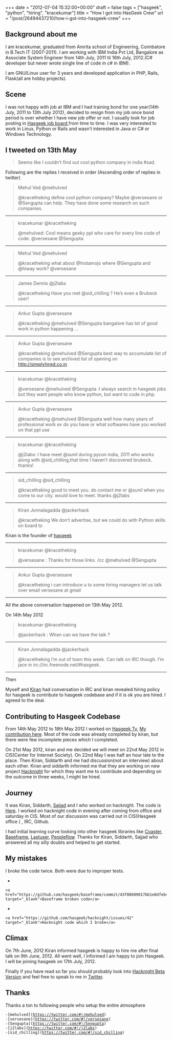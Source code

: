 
+++
date = "2012-07-04 15:32:00+00:00"
draft = false
tags = ["hasgeek", "python", "hiring", "kracekumar"]
title = "How I got into HasGeek Crew"
url = "/post/26494437210/how-i-got-into-hasgeek-crew"
+++
## Background about me

I am kracekumar, graduated from Amrita school of Engineering, Coimbatore in B.Tech IT (2007-2011). I am working with IBM India Pvt Ltd, Bangalore as Associate System Engineer from 14th July, 2011 til 16th July, 2012.(C\# developer but never wrote single line of code in c\# in IBM).

I am GNU/Linux user for 3 years and developed application in PHP, Rails, Flask(all are hobby projects).

## Scene

I was not happy with job at IBM and I had training bond for one year(14th July, 2011 to 13th July 2012), decided to resign from my job once bond period is over whether I have new job offer or not. I usually look for job posting in <a href="http://jobs.hasgeek.com" target="_blank">Hasgeek job board </a> from time to time. I was very interested to work in Linux, Python or Rails and wasn’t interested in Java or C\# or Windows Technology.

## I tweeted on 13th May

>  
> Seems like I couldn’t find out cool python company in india \#sad.
> 

Following are the replies I received in order (Ascending order of replies in twitter)

>  
> Mehul Ved ‏@mehulved
> 
> @kracetheking define cool python company? Maybe @versesane or @Sengupta can help. They have done some research on such companies.
> 

---
>  
> kracekumar ‏@kracetheking
> 
> @mehulved: Cool means geeky ppl who care for every line code of code. @versesane @Sengupta
> 

---
>  
> Mehul Ved ‏@mehulved
> 
> @kracetheking what about @Instamojo where @Sengupta and @hiway work? @versesane
> 

---
>  
> James Dennis ‏@j2labs
> 
> @kracetheking Have you met @sid\_chilling ? He’s even a Brubeck user!
> 

---
>  
> Ankur Gupta ‏@versesane
> 
> @kracetheking @mehulved @Sengupta bangalore has lot of good work in python happening …
> 

---
>  
> Ankur Gupta ‏@versesane
> 
> @kracetheking @mehulved @Sengupta best way to accumulate list of companies is to see archived list of opening on <a href="http://simplyhired.co.in" target="_blank">http://simplyhired.co.in</a>
> 

---
>  
> kracekumar ‏@kracetheking
> 
> @versesane @mehulved @Sengupta :I always search in hasgeek jobs but they want people who know python, but want to code in php.
> 

---
>  
> Ankur Gupta ‏@versesane
> 
> @kracetheking @mehulved @Sengupta well how many years of professional work ex do you have or what softwares have you worked on that ppl use
> 

---
>  
> kracekumar ‏@kracetheking
> 
> @j2labs: I have meet @_sunil_ during pycon india, 2011 who works along with @sid\_chilling,that time I haven’t discovered brubeck. thanks!
> 

---
>  
> sid\_chilling ‏@sid\_chilling
> 
> @kracetheking good to meet you. do contact me or @_sunil_ when you come to our city. would love to meet. thanks @j2labs
> 

---
>  
> Kiran Jonnalagadda ‏@jackerhack
> 
> @kracetheking We don’t advertise, but we could do with Python skills on board to
> 

Kiran is the founder of <a href="http://hasgeek.com" target="_blank">hasgeek</a>

---
>  
> kracekumar ‏@kracetheking
> 
> @versesane : Thanks for those links. /cc @mehulved @Sengupta
> 

---
>  
> Ankur Gupta ‏@versesane
> 
> @kracetheking i can introduce u to some hiring managers let us talk over email versesane at gmail
> 

---

All the above conversation happened on 13th May 2012.

On 14th May 2012

>  
> kracekumar ‏@kracetheking
> 
> @jackerhack : When can we have the talk ?
> 

---
>  
> Kiran Jonnalagadda ‏@jackerhack
> 
> @kracetheking I’m out of town this week. Can talk on IRC though. I’m jace in irc://irc.freenode.net/\#hasgeek.
> 

---

Then

Myself and <a href="https://twitter.com/#!/jackerhack" target="_blank">Kiran</a> had conversation in IRC and kiran revealed hiring policy for hasgeek is contribute to hasgeek codebase and if it is ok you are hired. I agreed to the deal.

## Contributing to Hasgeek Codebase

From 14th May 2012 to 18th May 2012 I worked on <a href="https://github.com/hasgeek/hasgeek.tv" target="_blank">Hasgeek Tv</a>, <a href="https://github.com/kracekumar/hasgeek.tv" target="_blank">My contribution here</a>. Most of the code was already completed by kiran, but there were few incomplete pieces which I completed.

On 21st May 2012, kiran and me decided we will meet on 22nd May 2012 in CIS(Center for Internet Society). On 22nd May I was half an hour late to the place. Then Kiran, Siddarth and me had discussion(not an interview) about each other. Kiran and siddarth informed me that they are working on new project <a href="http://hacknight.in" target="_blank">Hacknight</a> for which they want me to contribute and depending on the outcome in three weeks, I might be hired.

## Journey

It was Kiran, Siddarth, <a href="https://twitter.com/#!/geohacker" target="_blank">Sajjad</a> and I who worked on hacknight. The code is <a href="https://github.com/hasgeek/hacknight" target="_blank">Here</a>. I worked on hacknight code in evening after coming from office and saturday in CIS. Most of our discussion was carried out in CIS(Hasgeek office ) , IRC, Github.

I had initial learning curve looking into other hasgeek libraries like <a href="https://github.com/hasgeek/coaster" target="_blank">Coaster</a>, <a href="https://github.com/hasgeek/baseframe" target="_blank">Baseframe</a>, <a href="https://github.com/hasgeek/lastuser" target="_blank">Lastuser</a>, <a href="https://github.com/jace/pydocflow" target="_blank">Peopleflow</a>. Thanks for Kiran, Siddarth, Sajjad who answered all my silly doubts and helped to get started.

## My mistakes

I broke the code twice. Both were due to improper tests.

*   
    
    <a href="https://github.com/hasgeek/baseframe/commit/43f08689017bb1e0dfeb4f9e7e5d4efc47e6af8d" target="_blank">Baseframe broken code</a>
    
    
*   
    
    <a href="https://github.com/hasgeek/hacknight/issues/42" target="_blank">Hacknight code which I broke</a>
    
    

## Climax

On 7th June, 2012 Kiran informed hasgeek is happy to hire me after final talk on 9th June, 2012. All went well, I informed I am happy to join Hasgeek. I will be joining hasgeek on 17th July, 2012.

Finally if you have read so far you should probably look into <a href="http://beta.hacknight.in/" target="_blank">Hacknight Beta Version</a> and feel free to speak to me in <a href="https://twitter.com/#!/kracetheking" target="_blank">Twitter</a>.

## Thanks

Thanks a ton to following people who setup the entire atmosphere

<pre><code>-[mehulved](<a href="https://twitter.com/#!/mehulved" target="_blank">https://twitter.com/#!/mehulved</a>)
-[versesane](<a href="https://twitter.com/#!/versesane" target="_blank">https://twitter.com/#!/versesane</a>)
-[Sengupta](<a href="https://twitter.com/#!/Sengupta" target="_blank">https://twitter.com/#!/Sengupta</a>)
-[j2labs](<a href="https://twitter.com/#!/j2labs" target="_blank">https://twitter.com/#!/j2labs</a>)
-[sid_chilling](<a href="https://twitter.com/#!/sid_chilling" target="_blank">https://twitter.com/#!/sid_chilling</a>)
</code></pre>
